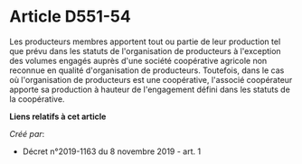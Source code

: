 # Article D551-54

Les producteurs membres apportent tout ou partie de leur production tel que prévu dans les statuts de l'organisation de
producteurs à l'exception des volumes engagés auprès d'une société coopérative agricole non reconnue en qualité
d'organisation de producteurs. Toutefois, dans le cas où l'organisation de producteurs est une coopérative, l'associé
coopérateur apporte sa production à hauteur de l'engagement défini dans les statuts de la coopérative.

**Liens relatifs à cet article**

_Créé par_:

  - Décret n°2019-1163 du 8 novembre 2019 - art. 1
